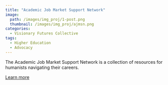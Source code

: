```yaml
---
title: "Academic Job Market Support Network"
image: 
  path: /images/img_proj/1-post.png
  thumbnail: /images/img_proj/ajmsn.png
categories:
  - Visionary Futures Collective
tags:
  - Higher Education
  - Advocacy
---
```


The Academic Job Market Support Network is a collection of resources for humanists navigating their careers.

[Learn more](https://hcommons.org/groups/academic-job-market-support-network/)